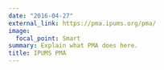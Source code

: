 ```yaml
---
date: "2016-04-27"
external_link: https://pma.ipums.org/pma/
image:
  focal_point: Smart
summary: Explain what PMA does here.
title: IPUMS PMA
---
```

